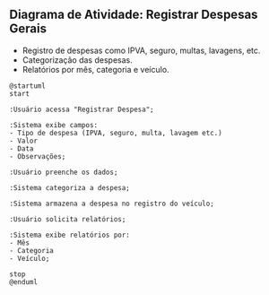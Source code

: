 ## Diagrama de Atividade: Registrar Despesas Gerais

- Registro de despesas como IPVA, seguro, multas, lavagens, etc.  
- Categorização das despesas.  
- Relatórios por mês, categoria e veículo.  



```puml
@startuml
start

:Usuário acessa "Registrar Despesa";

:Sistema exibe campos:
- Tipo de despesa (IPVA, seguro, multa, lavagem etc.)
- Valor
- Data
- Observações;

:Usuário preenche os dados;

:Sistema categoriza a despesa;

:Sistema armazena a despesa no registro do veículo;

:Usuário solicita relatórios;

:Sistema exibe relatórios por:
- Mês
- Categoria
- Veículo;

stop
@enduml
```
